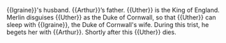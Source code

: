 {{Igraine}}'s husband. {{Arthur}}’s father. {{Uther}} is the King of England.  
Merlin disguises {{Uther}} as the Duke of Cornwall, so that {{Uther}} can sleep
with {{Igraine}}, the Duke of Cornwall's wife. During this trist, he begets her
with {{Arthur}}. Shortly after this {{Uther}} dies. 
